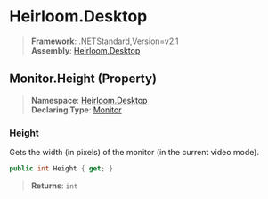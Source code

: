 # Heirloom.Desktop

> **Framework**: .NETStandard,Version=v2.1  
> **Assembly**: [Heirloom.Desktop][0]

## Monitor.Height (Property)

> **Namespace**: [Heirloom.Desktop][0]  
> **Declaring Type**: [Monitor][1]

### Height

Gets the width (in pixels) of the monitor (in the current video mode).

```cs
public int Height { get; }
```

> **Returns**: `int`

[0]: ../../../Heirloom.Desktop.md
[1]: ../Monitor.md
